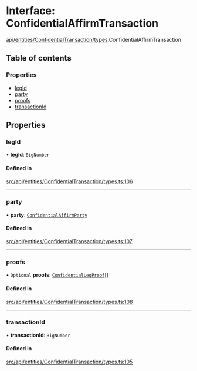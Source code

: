 # Interface: ConfidentialAffirmTransaction

[api/entities/ConfidentialTransaction/types](../wiki/api.entities.ConfidentialTransaction.types).ConfidentialAffirmTransaction

## Table of contents

### Properties

- [legId](../wiki/api.entities.ConfidentialTransaction.types.ConfidentialAffirmTransaction#legid)
- [party](../wiki/api.entities.ConfidentialTransaction.types.ConfidentialAffirmTransaction#party)
- [proofs](../wiki/api.entities.ConfidentialTransaction.types.ConfidentialAffirmTransaction#proofs)
- [transactionId](../wiki/api.entities.ConfidentialTransaction.types.ConfidentialAffirmTransaction#transactionid)

## Properties

### legId

• **legId**: `BigNumber`

#### Defined in

[src/api/entities/ConfidentialTransaction/types.ts:106](https://github.com/PolymeshAssociation/polymesh-private-sdk/blob/dd40dc5f/src/api/entities/ConfidentialTransaction/types.ts#L106)

___

### party

• **party**: [`ConfidentialAffirmParty`](../wiki/api.entities.ConfidentialTransaction.types.ConfidentialAffirmParty)

#### Defined in

[src/api/entities/ConfidentialTransaction/types.ts:107](https://github.com/PolymeshAssociation/polymesh-private-sdk/blob/dd40dc5f/src/api/entities/ConfidentialTransaction/types.ts#L107)

___

### proofs

• `Optional` **proofs**: [`ConfidentialLegProof`](../wiki/api.entities.ConfidentialTransaction.types.ConfidentialLegProof)[]

#### Defined in

[src/api/entities/ConfidentialTransaction/types.ts:108](https://github.com/PolymeshAssociation/polymesh-private-sdk/blob/dd40dc5f/src/api/entities/ConfidentialTransaction/types.ts#L108)

___

### transactionId

• **transactionId**: `BigNumber`

#### Defined in

[src/api/entities/ConfidentialTransaction/types.ts:105](https://github.com/PolymeshAssociation/polymesh-private-sdk/blob/dd40dc5f/src/api/entities/ConfidentialTransaction/types.ts#L105)
